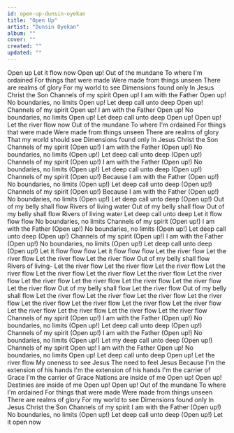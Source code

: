 ```yaml
---
id: open-up-dunsin-oyekan
title: "Open Up"
artist: "Dunsin Oyekan"
album: ""
cover: ""
created: ""
updated: ""
---
```


Open up
Let it flow now
Open up!
Out of the mundane
To where I'm ordained
For things that were made
Were made from things unseen
There are realms of glory
For my world to see
Dimensions found only
In Jesus Christ the Son
Channels of my spirit
Open up!
I am with the Father
Open up!
No boundaries, no limits
Open up!
Let deep call unto deep
Open up!
Channels of my spirit
Open up!
I am with the Father
Open up!
No boundaries, no limits
Open up!
Let deep call unto deep
Open up! Open up!
Let the river flow now
Out of the mundane
To where I'm ordained
For things that were made
Were made from things unseen
There are realms of glory
That my world should see
Dimensions found only
In Jesus Christ the Son
Channels of my spirit
(Open up!)
I am with the Father
(Open up!)
No boundaries, no limits
(Open up!)
Let deep call unto deep
(Open up!)
Channels of my spirit
(Open up!)
I am with the Father
(Open up!)
No boundaries, no limits
(Open up!)
Let deep call unto deep
(Open up!)
Channels of my spirit
(Open up!)
Because I am with the Father
(Open up!)
No boundaries, no limits
(Open up!)
Let deep call unto deep
(Open up!)
Channels of my spirit
(Open up!)
Because I am with the Father
(Open up!)
No boundaries, no limits
(Open up!)
Let deep call unto deep
(Open up!)
Out of my belly shall flow
Rivers of living water
Out of my belly shall flow
Out of my belly shall flow
Rivers of living water
Let deep call unto deep
Let it flow flow flow
No boundaries, no limits
Channels of my spirit
(Open up!)
I am with the Father
(Open up!)
No boundaries, no limits
(Open up!)
Let deep call unto deep
(Open up!)
Channels of my spirit
(Open up!)
I am with the Father
(Open up!)
No boundaries, no limits
(Open up!)
Let deep call unto deep
(Open up!)
Let it flow flow flow
Let it flow flow flow
Let the river flow
Let the river flow
Let the river flow
Let the river flow
Out of my belly shall flow
Rivers of living-
Let the river flow
Let the river flow
Let the river flow
Let the river flow
Let the river flow
Let the river flow
Let the river flow
Let the river flow
Let the river flow
Let the river flow
Let the river flow
Let the river flow
Let the river flow
Out of my belly shall flow
Let the river flow
Out of my belly shall flow
Let the river flow
Let the river flow
Let the river flow
Let the river flow
Let the river flow
Let the river flow
Let the river flow
Let the river flow
Let the river flow
Let the river flow
Let the river flow
Let the river flow
Channels of my spirit
(Open up!)
I am with the Father
(Open up!)
No boundaries, no limits
(Open up!)
Let deep call unto deep
(Open up!)
Channels of my spirit
(Open up!)
I am with the Father
(Open up!)
No boundaries, no limits
(Open up!)
Let my deep call unto deep
(Open up!)
Channels of my spirit
Open up!
I am with the Father
Open up!
No boundaries, no limits
Open up!
Let deep call unto deep
Open up!
Let the river flow
My oneness to see Jesus
The need to feel Jesus
Because I'm the extension of his hands
I'm the extension of his hands
I'm the carrier of Grace
I'm the carrier of Grace
Nations are inside of me
Open up! Open up!
Destinies are inside of me
Open up! Open up!
Out of the mundane
To where I'm ordained
For things that were made
Were made from things unseen
There are realms of glory
For my world to see
Dimensions found only
In Jesus Christ the Son
Channels of my spirit
I am with the Father
(Open up!)
No boundaries, no limits
(Open up!)
Let deep call unto deep
(Open up!)
Let it open now
